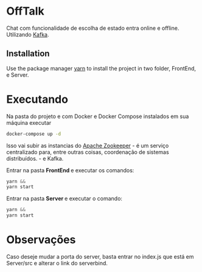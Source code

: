 # OffTalk

Chat com funcionalidade de escolha de estado entra online e offline. Utilizando [Kafka](https://kafka.apache.org/intro).
## Installation

Use the package manager [yarn](https://yarnpkg.com/) to install the project in two folder, FrontEnd, e Server.


# Executando

Na pasta do projeto e com Docker e Docker Compose instalados em sua máquina executar 

```bash
docker-compose up -d
```

Isso vai subir as instancias do [Apache Zookeeper](http://zookeeper.apache.org/) -  é um serviço centralizado para, entre outras coisas, coordenação de sistemas distribuídos. - e Kafka.

Entrar na pasta <b> FrontEnd </b> e executar os comandos:

```JavaScript
yarn &&
yarn start
```

Entrar na pasta <b> Server </b> e executar o comando:

```JavaScript
yarn &&
yarn start
```

# Observações

Caso deseje mudar a porta do server, basta entrar no index.js que está em Server/src e alterar o link do serverbind.
